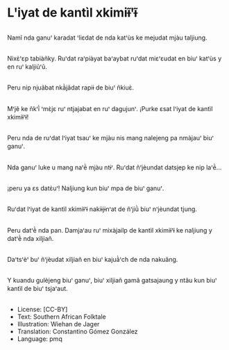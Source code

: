 # Lꞌiyat de kantìl xkimiɨ̃ꞌɨ̃

##
Namĩ nda ganuꞌ karadat ꞌliɛdat de nda katꞌùs ke mejudat mjàu taljiung.

##
Nixɛ̀ꞌɛp tabiàñky. Ruꞌdat raꞌpiàyat baꞌaybat ruꞌdat miɛꞌɛudat en biuꞌ katꞌùs y en ruꞌ kaljiũꞌũ.

##
Peru nip njuãbat nkã̀jãdat rapiɨ de biuꞌ ñkiuɛ̀.

##
Mꞌjẽ ke ñkꞌĩ̀ ꞌmɛ̀jɛ ruꞌ ntjajabat en ruꞌ dagujunꞌ. ¡Purke ɛsat lꞌiyat de kantìl xkimiɨ̃ꞌɨ̃!

##
Peru nda de ruꞌdat lꞌiyat tsauꞌ ke mjàu nis mang nalejeng pa nmàjauꞌ biuꞌ ganuꞌ.

##
Nda ganuꞌ luke u mang naꞌẽ̀ mjàu ntɨꞌ. Ruꞌdat ñꞌjèundat datsjep ke nip laꞌẽ̀...

##
¡peru ya ɛs datɛ̀uꞌ! Naljiung kun biuꞌ mpa de biuꞌ ganuꞌ.

##
Ruꞌdat lꞌiyat de kantìl xkimiɨ̃ꞌɨ̃ nakiɨjɨnꞌat de ñꞌjiũ̀ biuꞌ nꞌjèundat tjung.

##
Peru datꞌẽ̀ nda pan. Damjaꞌau ruꞌ mixàjailp de kantìl xkimiɨ̃ꞌɨ̃ ke naljiung y datꞌẽ̀ nda xiljiañ.

##
Daꞌtsꞌèꞌ buꞌ ñꞌjèudat xiljiañ en biuꞌ kajuã̀ꞌch de nda nakuãng.

##
Y kuandu gulèjeng biuꞌ ganuꞌ, biuꞌ xiljiañ gamã gatsajaung y ntãu kun biuꞌ kantìl de biuꞌ tsjaꞌaut.

##
* License: [CC-BY]
* Text: Southern African Folktale
* Illustration: Wiehan de Jager
* Translation: Constantino Gómez González
* Language: pmq

